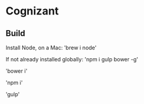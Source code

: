 # Cognizant

## Build
Install Node, on a Mac:
'brew i node'

If not already installed globally:
'npm i gulp bower -g'

'bower i'

'npm i'

'gulp'